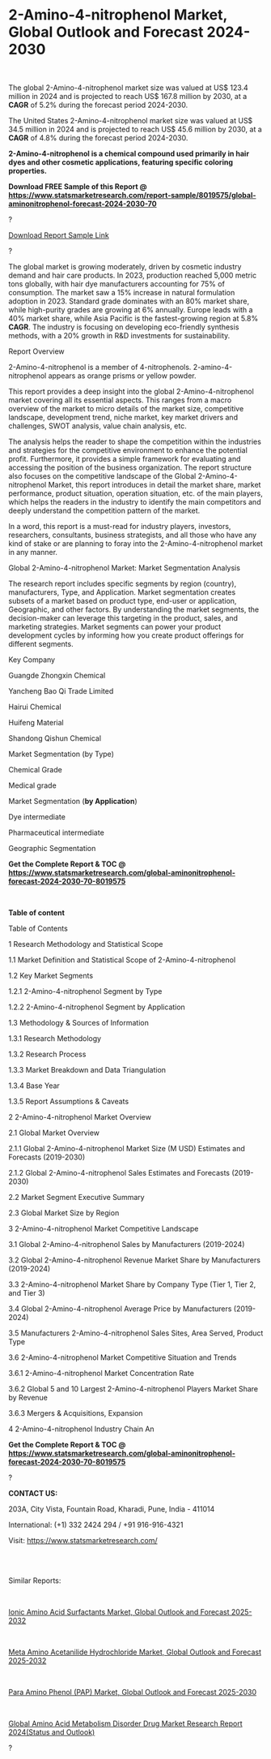 <h1>2-Amino-4-nitrophenol Market, Global Outlook and Forecast 2024-2030</h1><br/><p>The global 2-Amino-4-nitrophenol market size was valued at US$ 123.4 million in 2024 and is projected to reach US$ 167.8 million by 2030, at a <strong>CAGR</strong> of 5.2% during the forecast period 2024-2030.</p>
 
 
 
 <p>The United States 2-Amino-4-nitrophenol market size was valued at US$ 34.5 million in 2024 and is projected to reach US$ 45.6 million by 2030, at a <strong>CAGR</strong> of 4.8% during the forecast period 2024-2030.</p>
 
 
 
 <p><strong>2-Amino-4-nitrophenol is a chemical compound used primarily in hair dyes and other cosmetic applications, featuring specific coloring properties.</strong></p>
 
 
 
 <div><b>Download FREE Sample of this Report @ <a href="https://www.statsmarketresearch.com/download-free-sample/8019575/global-aminonitrophenol-forecast-2024-2030-70">https://www.statsmarketresearch.com/report-sample/8019575/global-aminonitrophenol-forecast-2024-2030-70</a></b></div>
 
 
 
 <p>? </p>
 
 
 
 <p><a href="https://www.statsmarketresearch.com/download-free-sample/8019575/global-aminonitrophenol-forecast-2024-2030-70">Download Report Sample Link</a></p>
 
 
 
 <p>? </p>
 
 
 
 <p>The global market is growing moderately, driven by cosmetic industry demand and hair care products. In 2023, production reached 5,000 metric tons globally, with hair dye manufacturers accounting for 75% of consumption. The market saw a 15% increase in natural formulation adoption in 2023. Standard grade dominates with an 80% market share, while high-purity grades are growing at 6% annually. Europe leads with a 40% market share, while Asia Pacific is the fastest-growing region at 5.8% <strong>CAGR</strong>. The industry is focusing on developing eco-friendly synthesis methods, with a 20% growth in R&D investments for sustainability.</p>
 
 
 
 <p>Report Overview</p>
 
 
 
 <p>2-Amino-4-nitrophenol is a member of 4-nitrophenols. 2-amino-4-nitrophenol appears as orange prisms or yellow powder.</p>
 
 
 
 <p>This report provides a deep insight into the global 2-Amino-4-nitrophenol market covering all its essential aspects. This ranges from a macro overview of the market to micro details of the market size, competitive landscape, development trend, niche market, key market drivers and challenges, SWOT analysis, value chain analysis, etc.</p>
 
 
 
 <p>The analysis helps the reader to shape the competition within the industries and strategies for the competitive environment to enhance the potential profit. Furthermore, it provides a simple framework for evaluating and accessing the position of the business organization. The report structure also focuses on the competitive landscape of the Global 2-Amino-4-nitrophenol Market, this report introduces in detail the market share, market performance, product situation, operation situation, etc. of the main players, which helps the readers in the industry to identify the main competitors and deeply understand the competition pattern of the market.</p>
 
 
 
 <p>In a word, this report is a must-read for industry players, investors, researchers, consultants, business strategists, and all those who have any kind of stake or are planning to foray into the 2-Amino-4-nitrophenol market in any manner.</p>
 
 
 
 <p>Global 2-Amino-4-nitrophenol Market: Market Segmentation Analysis</p>
 
 
 
 <p>The research report includes specific segments by region (country), manufacturers, Type, and Application. Market segmentation creates subsets of a market based on product type, end-user or application, Geographic, and other factors. By understanding the market segments, the decision-maker can leverage this targeting in the product, sales, and marketing strategies. Market segments can power your product development cycles by informing how you create product offerings for different segments.</p>
 
 
 
 <p>Key Company</p>
 
 
 
 <p>Guangde Zhongxin Chemical</p>
 
 
 
 <p>Yancheng Bao Qi Trade Limited</p>
 
 
 
 <p>Hairui Chemical</p>
 
 
 
 <p>Huifeng Material</p>
 
 
 
 <p>Shandong Qishun Chemical</p>
 
 
 
 <p>Market Segmentation (by Type)</p>
 
 
 
 <p>Chemical Grade</p>
 
 
 
 <p>Medical grade</p>
 
 
 
 <p>Market Segmentation (<strong>by Application</strong>)</p>
 
 
 
 <p>Dye intermediate</p>
 
 
 
 <p>Pharmaceutical intermediate</p>
 
 
 
 <p>Geographic Segmentation</p>
 
 
 
 <div><b>Get the Complete Report & TOC @ <a href="https://www.statsmarketresearch.com/global-aminonitrophenol-forecast-2024-2030-70-8019575">https://www.statsmarketresearch.com/global-aminonitrophenol-forecast-2024-2030-70-8019575</a></b></div>
 
 
 
 <p><br />
 
 <b>Table of content</b></p>
 
 
 
 <p>Table of Contents<br />
 
 1 Research Methodology and Statistical Scope<br />
 
 1.1 Market Definition and Statistical Scope of 2-Amino-4-nitrophenol<br />
 
 1.2 Key Market Segments<br />
 
 1.2.1 2-Amino-4-nitrophenol Segment by Type<br />
 
 1.2.2 2-Amino-4-nitrophenol Segment by Application<br />
 
 1.3 Methodology & Sources of Information<br />
 
 1.3.1 Research Methodology<br />
 
 1.3.2 Research Process<br />
 
 1.3.3 Market Breakdown and Data Triangulation<br />
 
 1.3.4 Base Year<br />
 
 1.3.5 Report Assumptions & Caveats<br />
 
 2 2-Amino-4-nitrophenol Market Overview<br />
 
 2.1 Global Market Overview<br />
 
 2.1.1 Global 2-Amino-4-nitrophenol Market Size (M USD) Estimates and Forecasts (2019-2030)<br />
 
 2.1.2 Global 2-Amino-4-nitrophenol Sales Estimates and Forecasts (2019-2030)<br />
 
 2.2 Market Segment Executive Summary<br />
 
 2.3 Global Market Size by Region<br />
 
 3 2-Amino-4-nitrophenol Market Competitive Landscape<br />
 
 3.1 Global 2-Amino-4-nitrophenol Sales by Manufacturers (2019-2024)<br />
 
 3.2 Global 2-Amino-4-nitrophenol Revenue Market Share by Manufacturers (2019-2024)<br />
 
 3.3 2-Amino-4-nitrophenol Market Share by Company Type (Tier 1, Tier 2, and Tier 3)<br />
 
 3.4 Global 2-Amino-4-nitrophenol Average Price by Manufacturers (2019-2024)<br />
 
 3.5 Manufacturers 2-Amino-4-nitrophenol Sales Sites, Area Served, Product Type<br />
 
 3.6 2-Amino-4-nitrophenol Market Competitive Situation and Trends<br />
 
 3.6.1 2-Amino-4-nitrophenol Market Concentration Rate<br />
 
 3.6.2 Global 5 and 10 Largest 2-Amino-4-nitrophenol Players Market Share by Revenue<br />
 
 3.6.3 Mergers & Acquisitions, Expansion<br />
 
 4 2-Amino-4-nitrophenol Industry Chain An</p>
 
 
 
 <div><b>Get the Complete Report & TOC @ <a href="https://www.statsmarketresearch.com/global-aminonitrophenol-forecast-2024-2030-70-8019575">https://www.statsmarketresearch.com/global-aminonitrophenol-forecast-2024-2030-70-8019575</a></b></div>
 
 
 
 <p>? </p>
 
 
 
 <p><b>CONTACT US:</b><br />
 
 203A, City Vista, Fountain Road, Kharadi, Pune, India - 411014<br />
 
 International: (+1) 332 2424 294 / +91 916-916-4321<br />
 
 Visit: <a href="https://www.statsmarketresearch.com/">https://www.statsmarketresearch.com/</a><br />
 
 <br />
 
 <br />
 
 Similar Reports:<br />
 
 <br />
 
 <a href="https://www.statsmarketresearch.com/global-ionic-amino-acid-surfactants-forecast-2025-2032-219-8034384">Ionic Amino Acid Surfactants Market, Global Outlook and Forecast 2025-2032</a><br />
 
 <br />
 
 <a href="https://www.statsmarketresearch.com/global-meta-amino-acetanilide-hydrochloride-forecast-2025-2032-548-8030125">Meta Amino Acetanilide Hydrochloride Market, Global Outlook and Forecast 2025-2032 </a><br />
 
 <br />
 
 <a href="https://www.statsmarketresearch.com/global-para-amino-phenol-forecast-2025-2030-31-8025232">Para Amino Phenol (PAP) Market, Global Outlook and Forecast 2025-2030</a><br />
 
 <br />
 
 <a href="https://www.statsmarketresearch.com/global-amino-acid-metabolism-disorder-drug-2024-327-8020754">Global Amino Acid Metabolism Disorder Drug Market Research Report 2024(Status and Outlook)</a><br />
 
 ? </p>